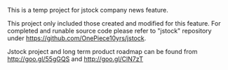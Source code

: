 This is a temp project for jstock company news feature. 

This project only included those created and modified for this feature. For completed and runable source code please refer to "jstock" repository under https://github.com/OnePiece10yrs/jstock. 

Jstock project and long term product roadmap can be found from http://goo.gl/55gGQS and http://goo.gl/ClN7zT
